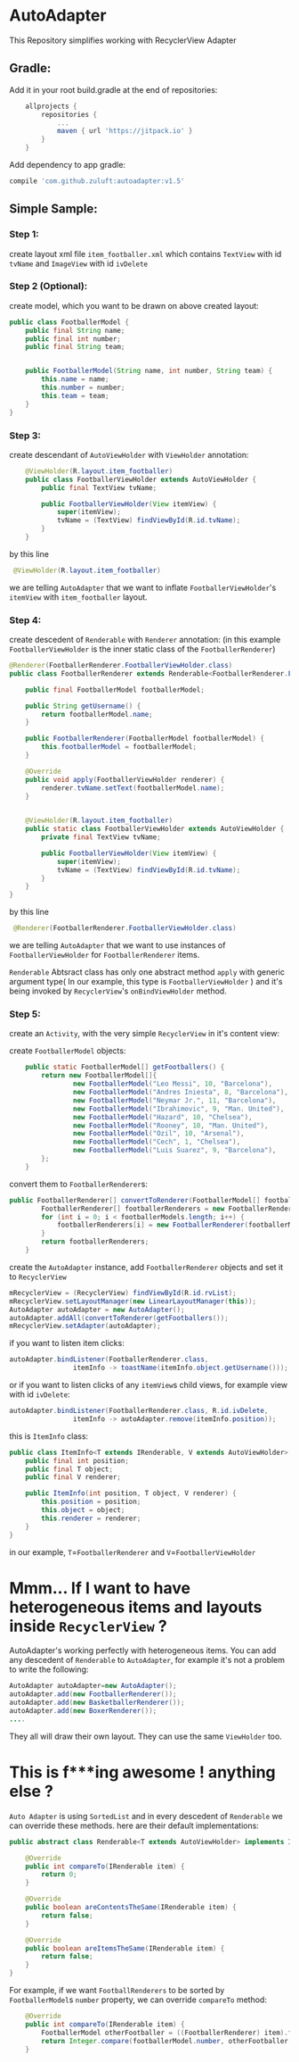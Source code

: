 # AutoAdapter
This Repository simplifies working with RecyclerView Adapter

## Gradle:
Add it in your root build.gradle at the end of repositories:
```Groovy
	allprojects {
		repositories {
			...
			maven { url 'https://jitpack.io' }
		}
	}
```
Add dependency to app gradle:
```Groovy
compile 'com.github.zuluft:autoadapter:v1.5'
```

## Simple Sample:

### Step 1:
create layout xml file ```item_footballer.xml``` which contains ```TextView``` with id ```tvName``` and ```ImageView``` with id ```ivDelete```

### Step 2 (Optional):
create model, which you want to be drawn on above created layout:
```Java
public class FootballerModel {
    public final String name;
    public final int number;
    public final String team;


    public FootballerModel(String name, int number, String team) {
        this.name = name;
        this.number = number;
        this.team = team;
    }
}
```
### Step 3:
create descendant of ```AutoViewHolder``` with ```ViewHolder``` annotation:

```Java
    @ViewHolder(R.layout.item_footballer)
    public class FootballerViewHolder extends AutoViewHolder {
        public final TextView tvName;

        public FootballerViewHolder(View itemView) {
            super(itemView);
            tvName = (TextView) findViewById(R.id.tvName);
        }
    }
```
by this line 
```Java
 @ViewHolder(R.layout.item_footballer)
``` 
we are telling ```AutoAdapter``` that we want to inflate ```FootballerViewHolder```'s ```itemView``` with ```item_footballer``` layout. 

### Step 4:
create descedent of ```Renderable```  with ```Renderer``` annotation:
(in this example ```FootballerViewHolder``` is the inner static class of the ```FootballerRenderer```)

```Java
@Renderer(FootballerRenderer.FootballerViewHolder.class)
public class FootballerRenderer extends Renderable<FootballerRenderer.FootballerViewHolder> {

    public final FootballerModel footballerModel;

    public String getUsername() {
        return footballerModel.name;
    }

    public FootballerRenderer(FootballerModel footballerModel) {
        this.footballerModel = footballerModel;
    }

    @Override
    public void apply(FootballerViewHolder renderer) {
        renderer.tvName.setText(footballerModel.name);
    }
    

    @ViewHolder(R.layout.item_footballer)
    public static class FootballerViewHolder extends AutoViewHolder {
        private final TextView tvName;

        public FootballerViewHolder(View itemView) {
            super(itemView);
            tvName = (TextView) findViewById(R.id.tvName);
        }
    }
}
```

by this line 
```Java
 @Renderer(FootballerRenderer.FootballerViewHolder.class)
```
we are telling ```AutoAdapter``` that we want to use instances of ```FootballerViewHolder``` for ```FootballerRenderer``` items.

```Renderable``` Abtsract class has only one abstract method ```apply``` with generic argument type( In our example, this type is ```FootballerViewHolder``` ) and it's being invoked by ```RecyclerView```'s ```onBindViewHolder``` method.

### Step 5:

create an ```Activity```, with the very simple ```RecyclerView``` in it's content view:

create ```FootballerModel``` objects:
```Java
    public static FootballerModel[] getFootballers() {
        return new FootballerModel[]{
                new FootballerModel("Leo Messi", 10, "Barcelona"),
                new FootballerModel("Andres Iniesta", 8, "Barcelona"),
                new FootballerModel("Neymar Jr.", 11, "Barcelona"),
                new FootballerModel("Ibrahimovic", 9, "Man. United"),
                new FootballerModel("Hazard", 10, "Chelsea"),
                new FootballerModel("Rooney", 10, "Man. United"),
                new FootballerModel("Ozil", 10, "Arsenal"),
                new FootballerModel("Cech", 1, "Chelsea"),
                new FootballerModel("Luis Suarez", 9, "Barcelona"),
        };
    }
```
convert them to ```FootballerRenderer```s:
```Java
public FootballerRenderer[] convertToRenderer(FootballerModel[] footballerModels) {
        FootballerRenderer[] footballerRenderers = new FootballerRenderer[footballerModels.length];
        for (int i = 0; i < footballerModels.length; i++) {
            footballerRenderers[i] = new FootballerRenderer(footballerModels[i]);
        }
        return footballerRenderers;
    }
```
create the ```AutoAdapter``` instance, add ```FootballerRenderer``` objects and set it to ```RecyclerView```
```Java
mRecyclerView = (RecyclerView) findViewById(R.id.rvList);
mRecyclerView.setLayoutManager(new LinearLayoutManager(this));
AutoAdapter autoAdapter = new AutoAdapter();
autoAdapter.addAll(convertToRenderer(getFootballers());
mRecyclerView.setAdapter(autoAdapter);
```

if you want to listen item clicks:
```Java
autoAdapter.bindListener(FootballerRenderer.class,
                itemInfo -> toastName(itemInfo.object.getUsername()));
```
or if you want to listen clicks of any ```itemView```s child views, for example view with id ```ivDelete```:
```Java
autoAdapter.bindListener(FootballerRenderer.class, R.id.ivDelete,
                itemInfo -> autoAdapter.remove(itemInfo.position));
```
this is ```ItemInfo``` class:
```Java
public class ItemInfo<T extends IRenderable, V extends AutoViewHolder> {
    public final int position;
    public final T object;
    public final V renderer;

    public ItemInfo(int position, T object, V renderer) {
        this.position = position;
        this.object = object;
        this.renderer = renderer;
    }
}
```
in our example, ```T```=```FootballerRenderer``` and ```V```=```FootballerViewHolder```

# Mmm... If I want to have heterogeneous items and layouts inside ```RecyclerView``` ?
AutoAdapter's working perfectly with heterogeneous items.
You can add any descedent of ```Renderable``` to ```AutoAdapter```, for example it's not a problem to write the following:
```Java
AutoAdapter autoAdapter=new AutoAdapter();
autoAdapter.add(new FootballerRenderer());
autoAdapter.add(new BasketballerRenderer());
autoAdapter.add(new BoxerRenderer());
....
```
They all will draw their own layout. They can use the same ```ViewHolder``` too.


# This is f***ing awesome ! anything else ?
```Auto Adapter``` is using ```SortedList``` and in every descedent of ```Renderable``` we can override these methods. 
here are their default implementations:
```Java
public abstract class Renderable<T extends AutoViewHolder> implements IRenderable<T> {

    @Override
    public int compareTo(IRenderable item) {
        return 0;
    }

    @Override
    public boolean areContentsTheSame(IRenderable item) {
        return false;
    }

    @Override
    public boolean areItemsTheSame(IRenderable item) {
        return false;
    }
}
```
For example, if we want ```FootballRenderers``` to be sorted by ```FootballerModel```s ```number``` property, we can override ```compareTo``` method:
```Java
    @Override
    public int compareTo(IRenderable item) {
        FootballerModel otherFootballer = ((FootballerRenderer) item).footballerModel;
        return Integer.compare(footballerModel.number, otherFootballer.number);
    }
```

